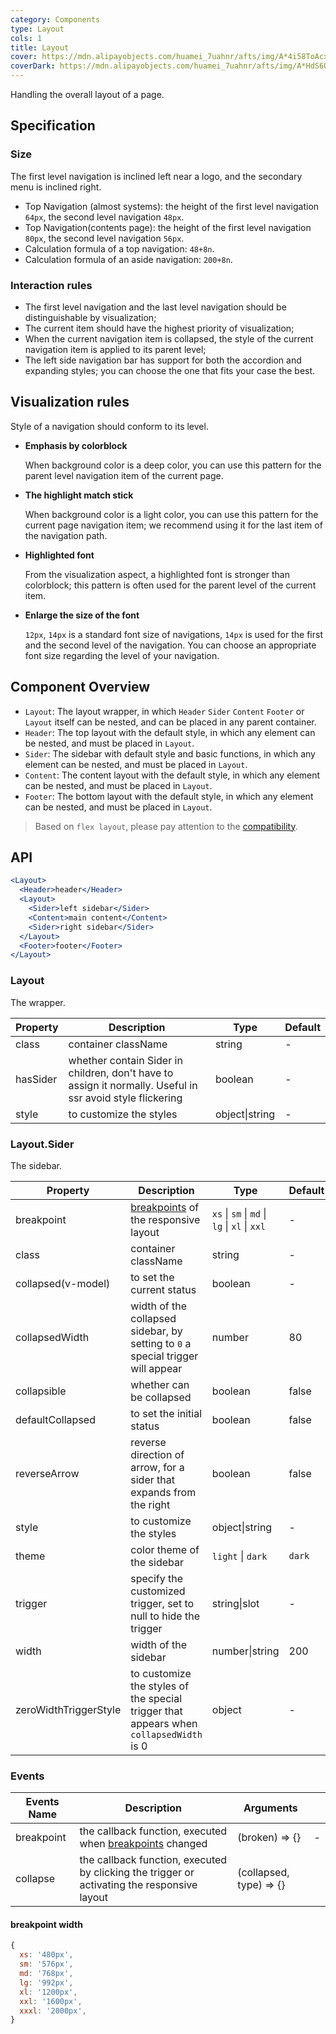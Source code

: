 ```yaml
---
category: Components
type: Layout
cols: 1
title: Layout
cover: https://mdn.alipayobjects.com/huamei_7uahnr/afts/img/A*4i58ToAcxaYAAAAAAAAAAAAADrJ8AQ/original
coverDark: https://mdn.alipayobjects.com/huamei_7uahnr/afts/img/A*HdS6Q5vUCDcAAAAAAAAAAAAADrJ8AQ/original
---
```


Handling the overall layout of a page.

## Specification

### Size

The first level navigation is inclined left near a logo, and the secondary menu is inclined right.

- Top Navigation (almost systems): the height of the first level navigation `64px`, the second level navigation `48px`.
- Top Navigation(contents page): the height of the first level navigation `80px`, the second level navigation `56px`.
- Calculation formula of a top navigation: `48+8n`.
- Calculation formula of an aside navigation: `200+8n`.

### Interaction rules

- The first level navigation and the last level navigation should be distinguishable by visualization;
- The current item should have the highest priority of visualization;
- When the current navigation item is collapsed, the style of the current navigation item is applied to its parent level;
- The left side navigation bar has support for both the accordion and expanding styles; you can choose the one that fits your case the best.

## Visualization rules

Style of a navigation should conform to its level.

- **Emphasis by colorblock**

  When background color is a deep color, you can use this pattern for the parent level navigation item of the current page.

- **The highlight match stick**

  When background color is a light color, you can use this pattern for the current page navigation item; we recommend using it for the last item of the navigation path.

- **Highlighted font**

  From the visualization aspect, a highlighted font is stronger than colorblock; this pattern is often used for the parent level of the current item.

- **Enlarge the size of the font**

  `12px`, `14px` is a standard font size of navigations, `14px` is used for the first and the second level of the navigation. You can choose an appropriate font size regarding the level of your navigation.

## Component Overview

- `Layout`: The layout wrapper, in which `Header` `Sider` `Content` `Footer` or `Layout` itself can be nested, and can be placed in any parent container.
- `Header`: The top layout with the default style, in which any element can be nested, and must be placed in `Layout`.
- `Sider`: The sidebar with default style and basic functions, in which any element can be nested, and must be placed in `Layout`.
- `Content`: The content layout with the default style, in which any element can be nested, and must be placed in `Layout`.
- `Footer`: The bottom layout with the default style, in which any element can be nested, and must be placed in `Layout`.

> Based on `flex layout`, please pay attention to the [compatibility](http://caniuse.com/#search=flex).

## API

```jsx
<Layout>
  <Header>header</Header>
  <Layout>
    <Sider>left sidebar</Sider>
    <Content>main content</Content>
    <Sider>right sidebar</Sider>
  </Layout>
  <Footer>footer</Footer>
</Layout>
```

### Layout

The wrapper.

| Property | Description | Type | Default |
| --- | --- | --- | --- |
| class | container className | string | - |
| hasSider | whether contain Sider in children, don't have to assign it normally. Useful in ssr avoid style flickering | boolean | - |
| style | to customize the styles | object\|string | - |

### Layout.Sider

The sidebar.

| Property | Description | Type | Default | Version |
| --- | --- | --- | --- | --- |
| breakpoint | [breakpoints](/components/grid#api) of the responsive layout | `xs` \| `sm` \| `md` \| `lg` \| `xl` \| `xxl` | - |  |
| class | container className | string | - |  |
| collapsed(v-model) | to set the current status | boolean | - |  |
| collapsedWidth | width of the collapsed sidebar, by setting to `0` a special trigger will appear | number | 80 |  |
| collapsible | whether can be collapsed | boolean | false |  |
| defaultCollapsed | to set the initial status | boolean | false |  |
| reverseArrow | reverse direction of arrow, for a sider that expands from the right | boolean | false |  |
| style | to customize the styles | object\|string | - |  |
| theme | color theme of the sidebar | `light` \| `dark` | `dark` |  |
| trigger | specify the customized trigger, set to null to hide the trigger | string\|slot | - |  |
| width | width of the sidebar | number\|string | 200 |  |
| zeroWidthTriggerStyle | to customize the styles of the special trigger that appears when `collapsedWidth` is 0 | object | - | 1.5.0 |

### Events

| Events Name | Description | Arguments |  |
| --- | --- | --- | --- |
| breakpoint | the callback function, executed when [breakpoints](/components/grid#api) changed | (broken) => {} | - |
| collapse | the callback function, executed by clicking the trigger or activating the responsive layout | (collapsed, type) => {} |  |

#### breakpoint width

```jsx
{
  xs: '480px',
  sm: '576px',
  md: '768px',
  lg: '992px',
  xl: '1200px',
  xxl: '1600px',
  xxxl: '2000px',
}
```
